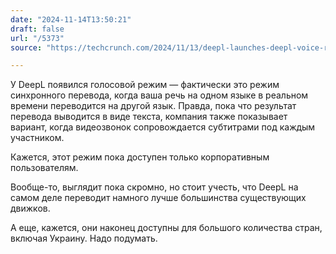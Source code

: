 ```yaml
---
date: "2024-11-14T13:50:21"
draft: false
url: "/5373"
source: "https://techcrunch.com/2024/11/13/deepl-launches-deepl-voice-real-time-text-based-translations-from-voices-and-videos/?guccounter=1"

---
```


У DeepL появился голосовой режим — фактически это режим синхронного перевода, когда ваша речь на одном языке в реальном времени переводится на другой язык. Правда, пока что результат перевода выводится в виде текста, компания также показывает вариант, когда видеозвонок сопровождается субтитрами под каждым участником. 

Кажется, этот режим пока доступен только корпоративным пользователям. 

Вообще-то, выглядит пока скромно, но стоит учесть, что DeepL на самом деле переводит намного лучше большинства существующих движков. 

А еще, кажется, они наконец доступны для большого количества стран, включая Украину. Надо подумать.